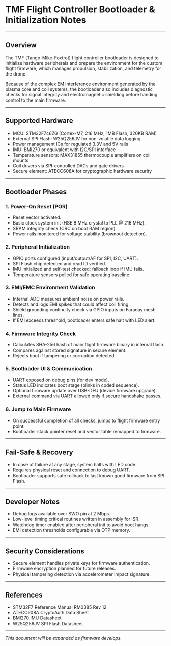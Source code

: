 # TMF Flight Controller Bootloader & Initialization Notes

---

## Overview

The TMF (Tango-Mike-Foxtrot) flight controller bootloader is designed to initialize hardware peripherals and prepare the environment for the custom flight firmware, which manages propulsion, stabilization, and telemetry for the drone.

Because of the complex EM interference environment generated by the plasma core and coil systems, the bootloader also includes diagnostic checks for signal integrity and electromagnetic shielding before handing control to the main firmware.

---

## Supported Hardware

- MCU: STM32F746ZG (Cortex-M7, 216 MHz, 1MB Flash, 320KB RAM)
- External SPI Flash: W25Q256JV for non-volatile data logging
- Power management ICs for regulated 3.3V and 5V rails
- IMU: BMI270 or equivalent with I2C/SPI interface
- Temperature sensors: MAX31855 thermocouple amplifiers on coil mounts
- Coil drivers via SPI-controlled DACs and gate drivers
- Secure element: ATECC608A for cryptographic hardware security

---

## Bootloader Phases

### 1. Power-On Reset (POR)

- Reset vector activated.
- Basic clock system init (HSE 8 MHz crystal to PLL @ 216 MHz).
- SRAM integrity check (CRC on boot RAM region).
- Power rails monitored for voltage stability (brownout detection).

### 2. Peripheral Initialization

- GPIO ports configured (input/output/AF for SPI, I2C, UART).
- SPI Flash chip detected and read ID verified.
- IMU initialized and self-test checked; fallback loop if IMU fails.
- Temperature sensors polled for safe operating baseline.

### 3. EMI/EMC Environment Validation

- Internal ADC measures ambient noise on power rails.
- Detects and logs EMI spikes that could affect coil firing.
- Shield grounding continuity check via GPIO inputs on Faraday mesh lines.
- If EMI exceeds threshold, bootloader enters safe halt with LED alert.

### 4. Firmware Integrity Check

- Calculates SHA-256 hash of main flight firmware binary in internal flash.
- Compares against stored signature in secure element.
- Rejects boot if tampering or corruption detected.

### 5. Bootloader UI & Communication

- UART exposed on debug pins (for dev mode).
- Status LED indicates boot stage (blinks in coded sequence).
- Optional firmware update over USB-DFU (device firmware upgrade).
- External command via UART allowed only if secure handshake passes.

### 6. Jump to Main Firmware

- On successful completion of all checks, jumps to flight firmware entry point.
- Bootloader stack pointer reset and vector table remapped to firmware.

---

## Fail-Safe & Recovery

- In case of failure at any stage, system halts with LED code.
- Requires physical reset and connection to debug UART.
- Bootloader supports safe rollback to last known good firmware from SPI Flash.

---

## Developer Notes

- Debug logs available over SWO pin at 2 Mbps.
- Low-level timing critical routines written in assembly for ISR.
- Watchdog timer enabled after peripheral init to avoid boot hangs.
- EMI detection thresholds configurable via OTP memory.

---

## Security Considerations

- Secure element handles private keys for firmware authentication.
- Firmware encryption planned for future releases.
- Physical tampering detection via accelerometer impact signature.

---

## References

- STM32F7 Reference Manual RM0385 Rev 12
- ATECC608A CryptoAuth Data Sheet
- BMI270 IMU Datasheet
- W25Q256JV SPI Flash Datasheet

---

*This document will be expanded as firmware develops.*

